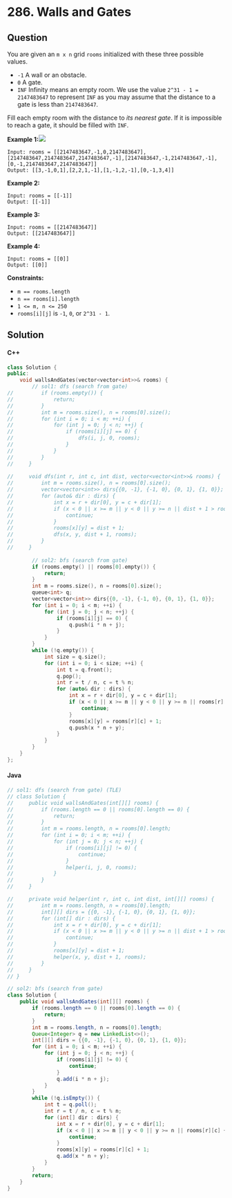 # 286. Walls and Gates

## Question

You are given an `m x n` grid `rooms` initialized with these three possible values.

* `-1` A wall or an obstacle.
* `0` A gate.
* `INF` Infinity means an empty room. We use the value `2^31 - 1 = 2147483647` to represent `INF` as you may assume that the distance to a gate is less than `2147483647`.

Fill each empty room with the distance to _its nearest gate_. If it is impossible to reach a gate, it should be filled with `INF`.

**Example 1:**![](https://assets.leetcode.com/uploads/2021/01/03/grid.jpg)

```
Input: rooms = [[2147483647,-1,0,2147483647],[2147483647,2147483647,2147483647,-1],[2147483647,-1,2147483647,-1],[0,-1,2147483647,2147483647]]
Output: [[3,-1,0,1],[2,2,1,-1],[1,-1,2,-1],[0,-1,3,4]]
```

**Example 2:**

```
Input: rooms = [[-1]]
Output: [[-1]]
```

**Example 3:**

```
Input: rooms = [[2147483647]]
Output: [[2147483647]]
```

**Example 4:**

```
Input: rooms = [[0]]
Output: [[0]]
```

**Constraints:**

* `m == rooms.length`
* `n == rooms[i].length`
* `1 <= m, n <= 250`
* `rooms[i][j]` is `-1`, `0`, or `2^31 - 1`.

## Solution

#### C++

```cpp
class Solution {
public:
    void wallsAndGates(vector<vector<int>>& rooms) {
        // sol1: dfs (search from gate)
//         if (rooms.empty()) {
//             return;
//         }
//         int m = rooms.size(), n = rooms[0].size();
//         for (int i = 0; i < m; ++i) {
//             for (int j = 0; j < n; ++j) {
//                 if (rooms[i][j] == 0) {
//                     dfs(i, j, 0, rooms);
//                 }
//             }
//         }
//     }
    
//     void dfs(int r, int c, int dist, vector<vector<int>>& rooms) {
//         int m = rooms.size(), n = rooms[0].size();
//         vector<vector<int>> dirs{{0, -1}, {-1, 0}, {0, 1}, {1, 0}};
//         for (auto& dir : dirs) {
//             int x = r + dir[0], y = c + dir[1];
//             if (x < 0 || x >= m || y < 0 || y >= n || dist + 1 > rooms[x][y]) {
//                 continue;
//             }
//             rooms[x][y] = dist + 1;
//             dfs(x, y, dist + 1, rooms);
//         }
//     }
    
        // sol2: bfs (search from gate)
        if (rooms.empty() || rooms[0].empty()) {
            return;
        }
        int m = rooms.size(), n = rooms[0].size();
        queue<int> q;
        vector<vector<int>> dirs{{0, -1}, {-1, 0}, {0, 1}, {1, 0}};
        for (int i = 0; i < m; ++i) {
            for (int j = 0; j < n; ++j) {
                if (rooms[i][j] == 0) {
                    q.push(i * n + j);
                }
            }
        }
        while (!q.empty()) {
            int size = q.size();
            for (int i = 0; i < size; ++i) {
                int t = q.front();
                q.pop();
                int r = t / n, c = t % n;
                for (auto& dir : dirs) {
                    int x = r + dir[0], y = c + dir[1];
                    if (x < 0 || x >= m || y < 0 || y >= n || rooms[r][c] + 1 > rooms[x][y]) {
                        continue;
                    }
                    rooms[x][y] = rooms[r][c] + 1;
                    q.push(x * n + y);
                }
            }
        }
    }
};
```

#### Java

```java
// sol1: dfs (search from gate) (TLE)
// class Solution {
//     public void wallsAndGates(int[][] rooms) {
//         if (rooms.length == 0 || rooms[0].length == 0) {
//             return;
//         }
//         int m = rooms.length, n = rooms[0].length;
//         for (int i = 0; i < m; ++i) {
//             for (int j = 0; j < n; ++j) {
//                 if (rooms[i][j] != 0) {
//                     continue;
//                 }
//                 helper(i, j, 0, rooms);
//             }
//         }
//     }

//     private void helper(int r, int c, int dist, int[][] rooms) {
//         int m = rooms.length, n = rooms[0].length;
//         int[][] dirs = {{0, -1}, {-1, 0}, {0, 1}, {1, 0}};
//         for (int[] dir : dirs) {
//             int x = r + dir[0], y = c + dir[1];
//             if (x < 0 || x >= m || y < 0 || y >= n || dist + 1 > rooms[x][y]) {
//                 continue;
//             }
//             rooms[x][y] = dist + 1;
//             helper(x, y, dist + 1, rooms);
//         }
//     }
// }

// sol2: bfs (search from gate)
class Solution {
    public void wallsAndGates(int[][] rooms) {
        if (rooms.length == 0 || rooms[0].length == 0) {
            return;
        }
        int m = rooms.length, n = rooms[0].length;
        Queue<Integer> q = new LinkedList<>();
        int[][] dirs = {{0, -1}, {-1, 0}, {0, 1}, {1, 0}};
        for (int i = 0; i < m; ++i) {
            for (int j = 0; j < n; ++j) {
                if (rooms[i][j] != 0) {
                    continue;
                }
                q.add(i * n + j);
            }
        }
        while (!q.isEmpty()) {
            int t = q.poll();
            int r = t / n, c = t % n;
            for (int[] dir : dirs) {
                int x = r + dir[0], y = c + dir[1];
                if (x < 0 || x >= m || y < 0 || y >= n || rooms[r][c] + 1 > rooms[x][y]) {
                    continue;
                }
                rooms[x][y] = rooms[r][c] + 1;
                q.add(x * n + y);
            }
        }
        return;
    }
}
```
